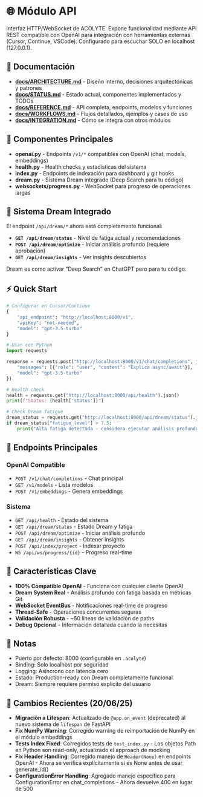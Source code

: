 # 🌐 Módulo API

Interfaz HTTP/WebSocket de ACOLYTE. Expone funcionalidad mediante API REST compatible con OpenAI para integración con herramientas externas (Cursor, Continue, VSCode). Configurado para escuchar SOLO en localhost (127.0.0.1).

## 📑 Documentación

- **[docs/ARCHITECTURE.md](./docs/ARCHITECTURE.md)** - Diseño interno, decisiones arquitectónicas y patrones
- **[docs/STATUS.md](./docs/STATUS.md)** - Estado actual, componentes implementados y TODOs
- **[docs/REFERENCE.md](./docs/REFERENCE.md)** - API completa, endpoints, modelos y funciones
- **[docs/WORKFLOWS.md](./docs/WORKFLOWS.md)** - Flujos detallados, ejemplos y casos de uso
- **[docs/INTEGRATION.md](./docs/INTEGRATION.md)** - Cómo se integra con otros módulos

## 🔧 Componentes Principales

- **openai.py** - Endpoints `/v1/*` compatibles con OpenAI (chat, models, embeddings)
- **health.py** - Health checks y estadísticas del sistema
- **index.py** - Endpoints de indexación para dashboard y git hooks
- **dream.py** - Sistema Dream integrado (Deep Search para tu código)
- **websockets/progress.py** - WebSocket para progreso de operaciones largas

## 🌟 Sistema Dream Integrado

El endpoint `/api/dream/*` ahora está completamente funcional:

- **`GET /api/dream/status`** - Nivel de fatiga actual y recomendaciones
- **`POST /api/dream/optimize`** - Iniciar análisis profundo (requiere aprobación)
- **`GET /api/dream/insights`** - Ver insights descubiertos

Dream es como activar "Deep Search" en ChatGPT pero para tu código.

## ⚡ Quick Start

```python
# Configurar en Cursor/Continue
{
    "api_endpoint": "http://localhost:8000/v1",
    "apiKey": "not-needed",
    "model": "gpt-3.5-turbo"
}

# Usar con Python
import requests

response = requests.post("http://localhost:8000/v1/chat/completions", json={
    "messages": [{"role": "user", "content": "Explica async/await"}],
    "model": "gpt-3.5-turbo"
})

# Health check
health = requests.get("http://localhost:8000/api/health").json()
print(f"Status: {health['status']}")

# Check Dream fatigue
dream_status = requests.get("http://localhost:8000/api/dream/status").json()
if dream_status["fatigue_level"] > 7.5:
    print("Alta fatiga detectada - considera ejecutar análisis profundo")
```

## 🔌 Endpoints Principales

### OpenAI Compatible
- `POST /v1/chat/completions` - Chat principal
- `GET /v1/models` - Lista modelos
- `POST /v1/embeddings` - Genera embeddings

### Sistema
- `GET /api/health` - Estado del sistema
- `GET /api/dream/status` - Estado Dream y fatiga
- `POST /api/dream/optimize` - Iniciar análisis profundo
- `GET /api/dream/insights` - Obtener insights
- `POST /api/index/project` - Indexar proyecto
- `WS /api/ws/progress/{id}` - Progreso real-time

## 🚀 Características Clave

- **100% Compatible OpenAI** - Funciona con cualquier cliente OpenAI
- **Dream System Real** - Análisis profundo con fatiga basada en métricas Git
- **WebSocket EventBus** - Notificaciones real-time de progreso
- **Thread-Safe** - Operaciones concurrentes seguras
- **Validación Robusta** - ~50 líneas de validación de paths
- **Debug Opcional** - Información detallada cuando la necesitas

## 📝 Notas

- Puerto por defecto: 8000 (configurable en `.acolyte`)
- Binding: Solo localhost por seguridad
- Logging: Asíncrono con latencia cero
- Estado: Production-ready con Dream completamente funcional
- Dream: Siempre requiere permiso explícito del usuario

## 🔧 Cambios Recientes (20/06/25)

- **Migración a Lifespan**: Actualizado de `@app.on_event` (deprecated) al nuevo sistema de `lifespan` de FastAPI
- **Fix NumPy Warning**: Corregido warning de reimportación de NumPy en el módulo embeddings
- **Tests Index Fixed**: Corregidos tests de `test_index.py` - Los objetos Path en Python son read-only, actualizado el approach de mocking
- **Fix Header Handling**: Corregido manejo de `Header(None)` en endpoints OpenAI - Ahora se verifica explícitamente si es None antes de usar generate_id()
- **ConfigurationError Handling**: Agregado manejo específico para ConfigurationError en chat_completions - Ahora devuelve 400 en lugar de 500
